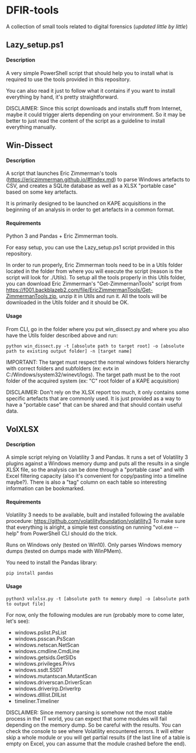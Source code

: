 # DFIR-tools

A collection of small tools related to digital forensics (_updated little by little_)

## Lazy_setup.ps1

#### Description
A very simple PowerShell script that should help you to install what is required to use the tools provided in this repository. 

You can also read it just to follow what it contains if you want to install everything by hand, it's pretty straightforward.

DISCLAIMER: Since this script downloads and installs stuff from Internet, maybe it could trigger alerts depending on your environment. So it may be better to just read the content of the script as a guideline to install everything manually. 


## Win-Dissect

#### Description
A script that launches Eric Zimmerman's tools (https://ericzimmerman.github.io/#!index.md) to parse Windows artefacts to CSV, and creates a SQLite database as well as a XLSX "portable case" based on some key artefacts. 

It is primarily designed to be launched on KAPE acquisitions in the beginning of an analysis in order to get artefacts in a common format.

#### Requirements
Python 3 and Pandas + Eric Zimmerman tools.

For easy setup, you can use the Lazy_setup.ps1 script provided in this repository.

In order to run properly, Eric Zimmerman tools need to be in a Utils folder located in the folder from where you will execute the script (reason is the script will look for ./Utils). To setup all the tools properly in this Utils folder, you can download Eric Zimmerman's "Get-ZimmermanTools" script from https://f001.backblazeb2.com/file/EricZimmermanTools/Get-ZimmermanTools.zip, unzip it in Utils and run it. All the tools will be downloaded in the Utils folder and it should be OK.

#### Usage
From CLI, go in the folder where you put win_dissect.py and where you also have the Utils folder described above and run:
```
python win_dissect.py -t [absolute path to target root] -o [absolute path to existing output folder] -n [target name]
```
IMPORTANT: The target must respect the normal windows folders hierarchy with correct folders and subfolders (ex: evtx in C:/Windows/system32/winevt/logs). The target path must be to the root folder of the acquired system (ex: "C" root folder of a KAPE acquisition)

DISCLAIMER: Don't rely on the XLSX report too much, it only contains some specific artefacts that are commonly used. It is just provided as a way to have a "portable case" that can be shared and that should contain useful data.

## VolXLSX

#### Description
A simple script relying on Volatility 3 and Pandas. It runs a set of Volatility 3 plugins against a Windows memory dump and puts all the results in a single XLSX file, so the analysis can be done through a "portable case" and with Excel filtering capacity (also it's convenient for copy/pasting into a timeline maybe?).
There is also a "tag" column on each table so interesting information can be bookmarked.

#### Requirements
Volatility 3 needs to be available, built and installed following the available procedure: https://github.com/volatilityfoundation/volatility3
To make sure that everything is alright, a simple test consisting on running "vol.exe --help" from PowerShell CLI should do the trick. 

Runs on Windows only (tested on Win10). 
Only parses Windows memory dumps (tested on dumps made with WinPMem).

You need to install the Pandas library:

```
pip install pandas
```


#### Usage

```
python3 volxlsx.py -t [absolute path to memory dump] -o [absolute path to output file]
```

For now, only the following modules are run (probably more to come later, let's see):
- windows.pslist.PsList
- windows.psscan.PsScan
- windows.netscan.NetScan
- windows.cmdline.CmdLine
- windows.getsids.GetSIDs
- windows.privileges.Privs
- windows.ssdt.SSDT
- windows.mutantscan.MutantScan
- windows.driverscan.DriverScan
- windows.driverirp.DriverIrp
- windows.dlllist.DllList
- timeliner.Timeliner

DISCLAIMER: Since memory parsing is somehow not the most stable process in the IT world, you can expect that some modules will fail depending on the memory dump. So be careful with the results. You can check the console to see where Volatility encountered errors. It will either skip a whole module or you will get partial results (if the last line of a table is empty on Excel, you can assume that the module crashed before the end).
